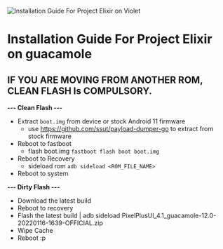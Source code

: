 ![Installation Guide For Project Elixir on Violet](https://i.imgur.com/5PIB1RV.jpg "Installation")

# Installation Guide For Project Elixir on guacamole

## IF YOU ARE MOVING FROM ANOTHER ROM, CLEAN FLASH Is COMPULSORY.

**--- Clean Flash ---**
 - Extract ```boot.img``` from device or stock Android 11 firmware
   - use https://github.com/ssut/payload-dumper-go to extract from stock firmware
 - Reboot to fastboot
   - flash boot.img  ```fastboot flash boot boot.img```
 - Reboot to Recovery
   - sideload rom ```adb sideload <ROM_FILE_NAME>```
 - Reboot to system

**--- Dirty Flash ---**
- Download the latest build
- Reboot to recovery
- Flash the latest build | adb sideload PixelPlusUI_4.1_guacamole-12.0-20220116-1639-OFFICIAL.zip
- Wipe Cache
- Reboot :p
